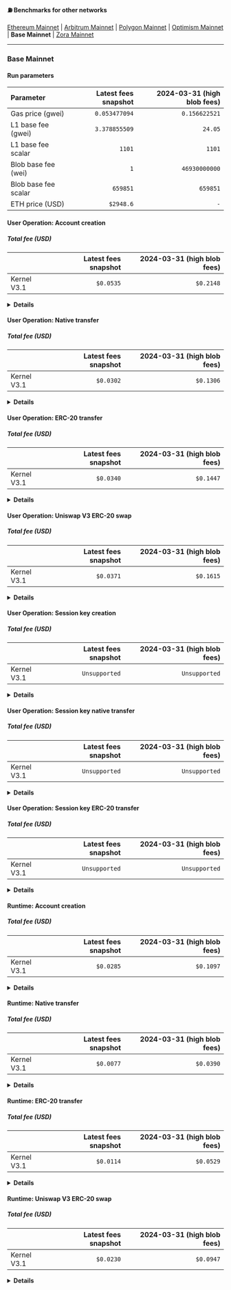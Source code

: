 #### ⛽️ Benchmarks for other networks

[Ethereum Mainnet](/benchmarks/ethereum.md) | [Arbitrum Mainnet](/benchmarks/arbitrum.md) | [Polygon Mainnet](/benchmarks/polygon.md) | [Optimism Mainnet](/benchmarks/optimism.md) | **Base Mainnet** | [Zora Mainnet](/benchmarks/zora.md)

---

<!-- BENCHMARK_RESULTS -->

### Base Mainnet

#### Run parameters

| Parameter            | Latest fees snapshot | 2024-03-31 (high blob fees) |
| :------------------- | -------------------: | --------------------------: |
| Gas price (gwei)     |        `0.053477094` |               `0.156622521` |
| L1 base fee (gwei)   |        `3.378855509` |                     `24.05` |
| L1 base fee scalar   |               `1101` |                      `1101` |
| Blob base fee (wei)  |                  `1` |               `46930000000` |
| Blob base fee scalar |             `659851` |                    `659851` |
| ETH price (USD)      |            `$2948.6` |                         `-` |

#### User Operation: Account creation

##### Total fee (USD)

|             | Latest fees snapshot | 2024-03-31 (high blob fees) |
| :---------- | -------------------: | --------------------------: |
| Kernel V3.1 |            `$0.0535` |                   `$0.2148` |

<details>
<summary><b>Details</b></summary>

##### Latest fees snapshot

|             | Execution gas | Execution fee (ETH) |  L1 gas |  L1 fee (ETH) | Total fee (ETH) | Total fee (USD) |
| :---------- | ------------: | ------------------: | ------: | ------------: | --------------: | --------------: |
| Kernel V3.1 |      `338419` |       `0.000018098` | `10108` | `0.000000038` |   `0.000018135` |       `$0.0535` |

##### 2024-03-31 (high blob fees)

|             | Execution gas | Execution fee (ETH) |  L1 gas |  L1 fee (ETH) | Total fee (ETH) | Total fee (USD) |
| :---------- | ------------: | ------------------: | ------: | ------------: | --------------: | --------------: |
| Kernel V3.1 |      `338419` |       `0.000053004` | `10108` | `0.000019831` |   `0.000072835` |       `$0.2148` |

</details>

#### User Operation: Native transfer

##### Total fee (USD)

|             | Latest fees snapshot | 2024-03-31 (high blob fees) |
| :---------- | -------------------: | --------------------------: |
| Kernel V3.1 |            `$0.0302` |                   `$0.1306` |

<details>
<summary><b>Details</b></summary>

##### Latest fees snapshot

|             | Execution gas | Execution fee (ETH) | L1 gas |  L1 fee (ETH) | Total fee (ETH) | Total fee (USD) |
| :---------- | ------------: | ------------------: | -----: | ------------: | --------------: | --------------: |
| Kernel V3.1 |      `190912` |       `0.000010209` | `7336` | `0.000000027` |   `0.000010237` |       `$0.0302` |

##### 2024-03-31 (high blob fees)

|             | Execution gas | Execution fee (ETH) | L1 gas |  L1 fee (ETH) | Total fee (ETH) | Total fee (USD) |
| :---------- | ------------: | ------------------: | -----: | ------------: | --------------: | --------------: |
| Kernel V3.1 |      `190912` |       `0.000029901` | `7336` | `0.000014393` |   `0.000044294` |       `$0.1306` |

</details>

#### User Operation: ERC-20 transfer

##### Total fee (USD)

|             | Latest fees snapshot | 2024-03-31 (high blob fees) |
| :---------- | -------------------: | --------------------------: |
| Kernel V3.1 |            `$0.0340` |                   `$0.1447` |

<details>
<summary><b>Details</b></summary>

##### Latest fees snapshot

|             | Execution gas | Execution fee (ETH) | L1 gas |  L1 fee (ETH) | Total fee (ETH) | Total fee (USD) |
| :---------- | ------------: | ------------------: | -----: | ------------: | --------------: | --------------: |
| Kernel V3.1 |      `214817` |       `0.000011488` | `7856` | `0.000000029` |   `0.000011517` |       `$0.0340` |

##### 2024-03-31 (high blob fees)

|             | Execution gas | Execution fee (ETH) | L1 gas |  L1 fee (ETH) | Total fee (ETH) | Total fee (USD) |
| :---------- | ------------: | ------------------: | -----: | ------------: | --------------: | --------------: |
| Kernel V3.1 |      `214817` |       `0.000033645` | `7856` | `0.000015413` |   `0.000049058` |       `$0.1447` |

</details>

#### User Operation: Uniswap V3 ERC-20 swap

##### Total fee (USD)

|             | Latest fees snapshot | 2024-03-31 (high blob fees) |
| :---------- | -------------------: | --------------------------: |
| Kernel V3.1 |            `$0.0371` |                   `$0.1615` |

<details>
<summary><b>Details</b></summary>

##### Latest fees snapshot

|             | Execution gas | Execution fee (ETH) | L1 gas |  L1 fee (ETH) | Total fee (ETH) | Total fee (USD) |
| :---------- | ------------: | ------------------: | -----: | ------------: | --------------: | --------------: |
| Kernel V3.1 |      `234378` |       `0.000012534` | `9212` | `0.000000034` |   `0.000012568` |       `$0.0371` |

##### 2024-03-31 (high blob fees)

|             | Execution gas | Execution fee (ETH) | L1 gas |  L1 fee (ETH) | Total fee (ETH) | Total fee (USD) |
| :---------- | ------------: | ------------------: | -----: | ------------: | --------------: | --------------: |
| Kernel V3.1 |      `234378` |       `0.000036709` | `9212` | `0.000018073` |   `0.000054782` |       `$0.1615` |

</details>

#### User Operation: Session key creation

##### Total fee (USD)

|             | Latest fees snapshot | 2024-03-31 (high blob fees) |
| :---------- | -------------------: | --------------------------: |
| Kernel V3.1 |        `Unsupported` |               `Unsupported` |

<details>
<summary><b>Details</b></summary>

##### Latest fees snapshot

|             | Execution gas | Execution fee (ETH) | L1 gas | L1 fee (ETH) | Total fee (ETH) | Total fee (USD) |
| :---------- | ------------: | ------------------: | -----: | -----------: | --------------: | --------------: |
| Kernel V3.1 |           `-` |                 `-` |    `-` |          `-` |             `-` |             `-` |

##### 2024-03-31 (high blob fees)

|             | Execution gas | Execution fee (ETH) | L1 gas | L1 fee (ETH) | Total fee (ETH) | Total fee (USD) |
| :---------- | ------------: | ------------------: | -----: | -----------: | --------------: | --------------: |
| Kernel V3.1 |           `-` |                 `-` |    `-` |          `-` |             `-` |             `-` |

</details>

#### User Operation: Session key native transfer

##### Total fee (USD)

|             | Latest fees snapshot | 2024-03-31 (high blob fees) |
| :---------- | -------------------: | --------------------------: |
| Kernel V3.1 |        `Unsupported` |               `Unsupported` |

<details>
<summary><b>Details</b></summary>

##### Latest fees snapshot

|             | Execution gas | Execution fee (ETH) | L1 gas | L1 fee (ETH) | Total fee (ETH) | Total fee (USD) |
| :---------- | ------------: | ------------------: | -----: | -----------: | --------------: | --------------: |
| Kernel V3.1 |           `-` |                 `-` |    `-` |          `-` |             `-` |             `-` |

##### 2024-03-31 (high blob fees)

|             | Execution gas | Execution fee (ETH) | L1 gas | L1 fee (ETH) | Total fee (ETH) | Total fee (USD) |
| :---------- | ------------: | ------------------: | -----: | -----------: | --------------: | --------------: |
| Kernel V3.1 |           `-` |                 `-` |    `-` |          `-` |             `-` |             `-` |

</details>

#### User Operation: Session key ERC-20 transfer

##### Total fee (USD)

|             | Latest fees snapshot | 2024-03-31 (high blob fees) |
| :---------- | -------------------: | --------------------------: |
| Kernel V3.1 |        `Unsupported` |               `Unsupported` |

<details>
<summary><b>Details</b></summary>

##### Latest fees snapshot

|             | Execution gas | Execution fee (ETH) | L1 gas | L1 fee (ETH) | Total fee (ETH) | Total fee (USD) |
| :---------- | ------------: | ------------------: | -----: | -----------: | --------------: | --------------: |
| Kernel V3.1 |           `-` |                 `-` |    `-` |          `-` |             `-` |             `-` |

##### 2024-03-31 (high blob fees)

|             | Execution gas | Execution fee (ETH) | L1 gas | L1 fee (ETH) | Total fee (ETH) | Total fee (USD) |
| :---------- | ------------: | ------------------: | -----: | -----------: | --------------: | --------------: |
| Kernel V3.1 |           `-` |                 `-` |    `-` |          `-` |             `-` |             `-` |

</details>

#### Runtime: Account creation

##### Total fee (USD)

|             | Latest fees snapshot | 2024-03-31 (high blob fees) |
| :---------- | -------------------: | --------------------------: |
| Kernel V3.1 |            `$0.0285` |                   `$0.1097` |

<details>
<summary><b>Details</b></summary>

##### Latest fees snapshot

|             | Execution gas | Execution fee (ETH) | L1 gas |  L1 fee (ETH) | Total fee (ETH) | Total fee (USD) |
| :---------- | ------------: | ------------------: | -----: | ------------: | --------------: | --------------: |
| Kernel V3.1 |      `180465` |       `0.000009651` | `4564` | `0.000000017` |   `0.000009668` |       `$0.0285` |

##### 2024-03-31 (high blob fees)

|             | Execution gas | Execution fee (ETH) | L1 gas |  L1 fee (ETH) | Total fee (ETH) | Total fee (USD) |
| :---------- | ------------: | ------------------: | -----: | ------------: | --------------: | --------------: |
| Kernel V3.1 |      `180465` |       `0.000028265` | `4564` | `0.000008954` |   `0.000037219` |       `$0.1097` |

</details>

#### Runtime: Native transfer

##### Total fee (USD)

|             | Latest fees snapshot | 2024-03-31 (high blob fees) |
| :---------- | -------------------: | --------------------------: |
| Kernel V3.1 |            `$0.0077` |                   `$0.0390` |

<details>
<summary><b>Details</b></summary>

##### Latest fees snapshot

|             | Execution gas | Execution fee (ETH) | L1 gas |  L1 fee (ETH) | Total fee (ETH) | Total fee (USD) |
| :---------- | ------------: | ------------------: | -----: | ------------: | --------------: | --------------: |
| Kernel V3.1 |       `48615` |       `0.000002600` | `2868` | `0.000000011` |   `0.000002610` |       `$0.0077` |

##### 2024-03-31 (high blob fees)

|             | Execution gas | Execution fee (ETH) | L1 gas |  L1 fee (ETH) | Total fee (ETH) | Total fee (USD) |
| :---------- | ------------: | ------------------: | -----: | ------------: | --------------: | --------------: |
| Kernel V3.1 |       `48615` |       `0.000007614` | `2868` | `0.000005627` |   `0.000013241` |       `$0.0390` |

</details>

#### Runtime: ERC-20 transfer

##### Total fee (USD)

|             | Latest fees snapshot | 2024-03-31 (high blob fees) |
| :---------- | -------------------: | --------------------------: |
| Kernel V3.1 |            `$0.0114` |                   `$0.0529` |

<details>
<summary><b>Details</b></summary>

##### Latest fees snapshot

|             | Execution gas | Execution fee (ETH) | L1 gas |  L1 fee (ETH) | Total fee (ETH) | Total fee (USD) |
| :---------- | ------------: | ------------------: | -----: | ------------: | --------------: | --------------: |
| Kernel V3.1 |       `72317` |       `0.000003867` | `3376` | `0.000000013` |   `0.000003880` |       `$0.0114` |

##### 2024-03-31 (high blob fees)

|             | Execution gas | Execution fee (ETH) | L1 gas |  L1 fee (ETH) | Total fee (ETH) | Total fee (USD) |
| :---------- | ------------: | ------------------: | -----: | ------------: | --------------: | --------------: |
| Kernel V3.1 |       `72317` |       `0.000011326` | `3376` | `0.000006623` |   `0.000017950` |       `$0.0529` |

</details>

#### Runtime: Uniswap V3 ERC-20 swap

##### Total fee (USD)

|             | Latest fees snapshot | 2024-03-31 (high blob fees) |
| :---------- | -------------------: | --------------------------: |
| Kernel V3.1 |            `$0.0230` |                   `$0.0947` |

<details>
<summary><b>Details</b></summary>

##### Latest fees snapshot

|             | Execution gas | Execution fee (ETH) | L1 gas |  L1 fee (ETH) | Total fee (ETH) | Total fee (USD) |
| :---------- | ------------: | ------------------: | -----: | ------------: | --------------: | --------------: |
| Kernel V3.1 |      `145355` |       `0.000007773` | `4760` | `0.000000018` |   `0.000007791` |       `$0.0230` |

##### 2024-03-31 (high blob fees)

|             | Execution gas | Execution fee (ETH) | L1 gas |  L1 fee (ETH) | Total fee (ETH) | Total fee (USD) |
| :---------- | ------------: | ------------------: | -----: | ------------: | --------------: | --------------: |
| Kernel V3.1 |      `145355` |       `0.000022766` | `4760` | `0.000009339` |   `0.000032105` |       `$0.0947` |

</details>

<!-- /BENCHMARK_RESULTS -->
